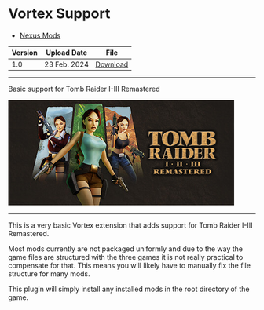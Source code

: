 # Vortex Support

- [Nexus Mods](https://www.nexusmods.com/site/mods/796)

| Version | Upload Date  | File |
|---------|--------------|------|
| 1.0     | 23 Feb. 2024 | [Download](https://github.com/Starlight-Skull/game-mods/raw/refs/heads/main/Tomb%20Raider%20I-III%20Remastered/Vortex%20Plugin/Archive/TRI-III%20Vortex%20Support.zip) |

---

Basic support for Tomb Raider I-III Remastered

![img-1](./Source/gameart.png)

---

This is a very basic Vortex extension that adds support for Tomb Raider I-III Remastered.

Most mods currently are not packaged uniformly and due to the way the game files are structured with the three games it is not really practical to compensate for that. This means you will likely have to manually fix the file structure for many mods.

This plugin will simply install any installed mods in the root directory of the game.
